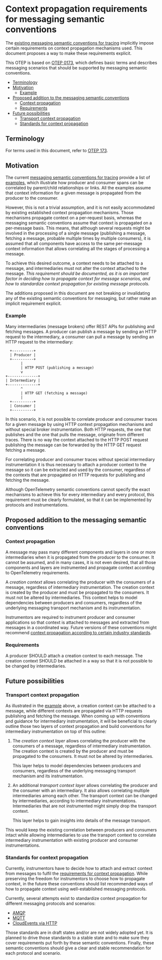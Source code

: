 # Context propagation requirements for messaging semantic conventions

The [existing messaging semantic conventions for tracing](https://github.com/open-telemetry/opentelemetry-specification/blob/v1.11.0/specification/trace/semantic_conventions/messaging.md)
implicitly impose certain requirements on context propagation mechanisms used.
This document proposes a way to make these requirements explicit.

This OTEP is based on [OTEP 0173](0173-messaging-semantic-conventions.md),
which defines basic terms and describes messaging scenarios that should be
supported by messaging semantic conventions.

* [Terminology](#terminology)
* [Motivation](#motivation)
  - [Example](#example)
* [Proposed addition to the messaging semantic conventions](#proposed-addition-to-the-messaging-semantic-conventions)
  - [Context propagation](#context-propagation)
  - [Requirements](#requirements)
* [Future possibilities](#future-possibilities)
  - [Transport context propagation](#transport-context-propagation)
  - [Standards for context propagation](#standards-for-context-propagation)

## Terminology

For terms used in this document, refer to [OTEP 173](#0173-messaging-semantic-conventions.md#terminology).

## Motivation

The current [messaging semantic conventions for tracing](https://github.com/open-telemetry/opentelemetry-specification/blob/v1.11.0/specification/trace/semantic_conventions/messaging.md)
provide a list of [examples](https://github.com/open-telemetry/opentelemetry-specification/blob/v1.11.0/specification/trace/semantic_conventions/messaging.md#examples),
which illustrate how producer and consumer spans can be correlated by
parent/child relationships or links. All the examples assume that context
information for a given message is propagated from the producer to the consumer.

However, this is not a trivial assumption, and it is not easily accommodated by
existing established context propagation mechanisms. Those mechanisms propagate
context on a per-request basis, whereas the messaging semantic conventions
assume that context is propagated on a per-message basis. This means, that
although several requests might be involved in the processing of a single
message (publishing a message, fetching a message, probable multiple times by
multiple consumers), it is assumed that all components have access to the same
per-message context information that allows correlating all the stages of
processing a message.

To achieve this desired outcome, a context needs to be attached to a message,
and intermediaries must not alter the context attached to the message. _This
requirement should be documented, as it is an important factor in deciding how
to propagate context for message scenarios, and how to standardize context
propagation for existing message protocols._

The additions proposed in this document are not breaking or invalidating any of
the existing semantic conventions for messaging, but rather make an implicit
requirement explicit.

### Example

Many intermediaries (message brokers) offer REST APIs for publishing and
fetching messages. A producer can publish a message by sending an HTTP request
to the intermediary, a consumer can pull a message by sending an HTTP request
to the intermediary:

```
  +----------+
  | Producer |
  +----------+
       |
       | HTTP POST (publishing a message)
       v
+--------------+
| Intermediary |
+--------------+
       ^
       | HTTP GET (fetching a message)
       |
  +----------+
  | Consumer |
  +----------+
```

In this scenario, it is not possible to correlate producer and consumer traces
for a given message by using HTTP context propagation mechanisms and without
special broker instrumentation. Both HTTP requests, the one that publishes and
the one that pulls the message, originate from different traces. There is no
way the context attached to the HTTP POST request publishing the message can be
forwarded by the HTTP GET request fetching a message.

For correlating producer and consumer traces without special intermediary
instrumentation it is thus necessary to attach a producer context to the
message so it can be extracted and used by the consumer, regardless of the
contexts that are propagated on HTTP requests for publishing and fetching the
message.

Although OpenTelemetry semantic conventions cannot specify the exact mechanisms
to achieve this for every intermediary and every protocol, this requirement
must be clearly formulated, so that it can be implemented by protocols and
instrumentations.

## Proposed addition to the messaging semantic conventions

### Context propagation

A message may pass many different components and layers in one or more
intermediaries when it is propagated from the producer to the consumer. It
cannot be assumed, and in many cases, it is not even desired, that all those
components and layers are instrumented and propagate context according to
OpenTelemetry requirements.

A _creation context_ allows correlating the producer with the consumers of a
message, regardless of intermediary instrumentation. The creation context is
created by the producer and must be propagated to the consumers. It must not be
altered by intermediaries.  This context helps to model dependencies between
producers and consumers, regardless of the underlying messaging transport
mechanism and its instrumentation.

Instrumentors are required to instrument producer and consumer applications
so that context is attached to messages and extracted from messages in a
coordinated way. Future versions of these conventions might recommend [context propagation according to certain industry standards](#standards-for-context-propagation).

### Requirements

A producer SHOULD attach a creation context to each message. The creation context
SHOULD be attached in a way so that it is not possible to be changed by intermediaries.

## Future possibilities

### Transport context propagation

As illustrated in the [example](#example) above, a creation context can be
attached to a message, while different contexts are propagated via HTTP requests
publishing and fetching the message. When coming up with conventions and
guidance for intermediary instrumentation, it will be beneficial to clearly
outline those two layers of context propagation and build conventions for
intermediary instrumentation on top of this outline:

1. The _creation context layer_ allows correlating the producer with the
   consumers of a message, regardless of intermediary instrumentation. The
   creation context is created by the producer and must be propagated to the
   consumers. It must not be altered by intermediaries.

   This layer helps to model dependencies between producers and consumers,
   regardless of the underlying messaging transport mechanism and its
   instrumentation.
2. An additional _transport context layer_ allows correlating the producer and
   the consumer with an intermediary. It also allows correlating multiple
   intermediaries among each other. The transport context can be changed by
   intermediaries, according to intermediary instrumentations. Intermediaries that
   are not instrumented might simply drop the transport context.

   This layer helps to gain insights into details of the message transport.

This would keep the existing correlation between producers and consumers intact
while allowing intermediaries to use the transport context to correlate
intermediary instrumentation with existing producer and consumer
instrumentations.

### Standards for context propagation

Currently, instrumentors have to decide how to attach and extract context from
messages to fulfil the [requirements for context propagation](#context-propagation).
While preserving the freedom for instrumentors to choose how to propagate
context, in the future these conventions should list recommended ways of how to
propagate context using well-established messaging protocols.

Currently, several attempts exist to standardize context propagation for different
messaging protocols and scenarios:

* [AMQP](https://w3c.github.io/trace-context-amqp/)
* [MQTT](https://w3c.github.io/trace-context-mqtt/)
* [CloudEvents via HTTP](https://github.com/cloudevents/spec/blob/v1.0.1/extensions/distributed-tracing.md)

Those standards are in draft states and/or are not widely adopted yet. It is
planned to drive those standards to a stable state and to make sure they cover
requirements put forth by these semantic conventions. Finally, these semantic
conventions should give a clear and stable recommendation for each protocol and
scenario.
